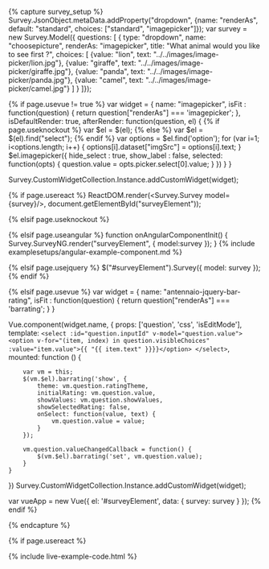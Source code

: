 <script src="https://cdnjs.cloudflare.com/ajax/libs/image-picker/0.3.0/image-picker.js"></script>
<link rel="stylesheet" href="https://cdnjs.cloudflare.com/ajax/libs/image-picker/0.3.0/image-picker.css" />


{% capture survey_setup %}
Survey.JsonObject.metaData.addProperty("dropdown", {name: "renderAs", default: "standard", choices: ["standard", "imagepicker"]});
var survey = new Survey.Model({ questions: [
 { type: "dropdown", name: "choosepicture", renderAs: "imagepicker", title: "What animal would you like to see first ?", 
     choices: [
        {value: "lion", text: "../../images/image-picker/lion.jpg"},
        {value: "giraffe", text: "../../images/image-picker/giraffe.jpg"},
        {value: "panda", text: "../../images/image-picker/panda.jpg"},
        {value: "camel", text: "../../images/image-picker/camel.jpg"}
     ]
  }
]});

{% if page.usevue != true %}
var widget = {
    name: "imagepicker",
    isFit : function(question) { return question["renderAs"] === 'imagepicker'; },
    isDefaultRender: true,
    afterRender: function(question, el) {
{% if page.useknockout %}
        var $el = $(el);
{% else %}
        var $el = $(el).find("select");
{% endif %}
        var options = $el.find('option');
        for (var i=1; i<options.length; i++) {
            options[i].dataset["imgSrc"] = options[i].text;
        }
        $el.imagepicker({
            hide_select : true,
            show_label  : false,
            selected: function(opts) {
                question.value = opts.picker.select[0].value;
            }
        })
    }
}

Survey.CustomWidgetCollection.Instance.addCustomWidget(widget);

{% if page.usereact %}
ReactDOM.render(<Survey.Survey model={survey}/>, document.getElementById("surveyElement"));

{% elsif page.useknockout %}

{% elsif page.useangular %}
function onAngularComponentInit() {
    Survey.SurveyNG.render("surveyElement", {
        model:survey
    });
}
{% include examplesetups/angular-example-component.md %}

{% elsif page.usejquery %}
$("#surveyElement").Survey({
    model: survey
});
{% endif %}

{% elsif page.usevue %}
var widget = {
    name: "antennaio-jquery-bar-rating",
    isFit : function(question) { return question["renderAs"] === 'barrating'; }
}

Vue.component(widget.name, {
    props: ['question', 'css', 'isEditMode'],
    template: `
      <select :id="question.inputId" v-model="question.value">
          <option v-for="(item, index) in question.visibleChoices" :value="item.value">{{ "{{ item.text" }}}}</option>
      </select>
    `,
    mounted: function () {

        var vm = this;
        $(vm.$el).barrating('show', {
            theme: vm.question.ratingTheme,
            initialRating: vm.question.value,
            showValues: vm.question.showValues,
            showSelectedRating: false,
            onSelect: function(value, text) {
                vm.question.value = value;
            }
        });

        vm.question.valueChangedCallback = function() {
            $(vm.$el).barrating('set', vm.question.value);
        }
    }
})
Survey.CustomWidgetCollection.Instance.addCustomWidget(widget);

var vueApp = new Vue({ el: '#surveyElement', data: { survey: survey } });
{% endif %}

{% endcapture %}

{% if page.usereact %}
<script type="text/babel">
{% else %}
<script>
{% endif %}
window.surveyForceUpdate = function() {
    document.getElementById("surveyElement").innerHTML = "";
{% if page.useknockout %}
    survey.render();
{% elsif page.usereact %}
    ReactDOM.render(<Survey.Survey model={survey}/>, document.getElementById("surveyElement"));
{% elsif page.usejquery %}
    $("#surveyElement").Survey({ model: survey });
{% elsif page.useangular %}
    document.querySelector("ng-app").innerHTML = "";
    ng.platformBrowserDynamic.bootstrap(HelloApp);
{% elsif page.usevue %}
    document.getElementById("surveyElement").innerHTML = "<survey :survey='survey'/>";
    vueApp.$destroy();
    vueApp = new Vue({ el: '#surveyElement', data: { survey: survey } });
{% endif %}
}
</script>

{% include live-example-code.html %}